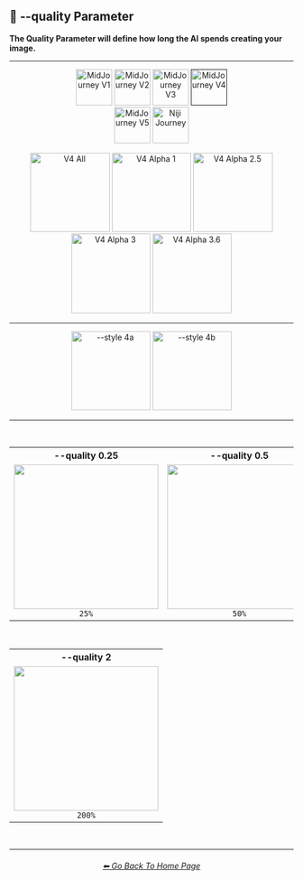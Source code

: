 <h2>💎 --quality Parameter</h2>
<b>The Quality Parameter will define how long the AI spends creating your image.</b>
<br>

<hr><!--------------->

<div align="center">

[<img src="./Images/Repo_Parts/Buttons/Version_Buttons/button_version_V1_inactive.webp?raw=true" alt="MidJourney V1" height="64" />](F://GitHubRepo/MidJourney-Styles-and-Keywords-Reference/Pages/MJ_V1/Comparison_Pages/Parameters/Quality_Comparison.md)
[<img src="./Images/Repo_Parts/Buttons/Version_Buttons/button_version_V2_inactive.webp?raw=true" alt="MidJourney V2" height="64" />](F://GitHubRepo/MidJourney-Styles-and-Keywords-Reference/Pages/MJ_V2/Comparison_Pages/Parameters/Quality_Comparison.md)
[<img src="./Images/Repo_Parts/Buttons/Version_Buttons/button_version_V3_inactive.webp?raw=true" alt="MidJourney V3" height="64" />](F://GitHubRepo/MidJourney-Styles-and-Keywords-Reference/Pages/MJ_V3/Comparison_Pages/Parameters/Quality_Comparison.md)
[<img src="./Images/Repo_Parts/Buttons/Version_Buttons/button_version_V4_active.webp?raw=true" alt="MidJourney V4" height="64" />]()
<br>
[<img src="./Images/Repo_Parts/Buttons/Version_Buttons/button_version_V5_Alpha_inactive_half.webp?raw=true" alt="MidJourney V5" height="64" />](F://GitHubRepo/MidJourney-Styles-and-Keywords-Reference/Pages/MJ_V5/Comparison_Pages/Parameters/Quality_Comparison.md)
[<img src="./Images/Repo_Parts/Buttons/Version_Buttons/button_version_niji_inactive_half.webp?raw=true" alt="Niji Journey" height="64" />](F://GitHubRepo/MidJourney-Styles-and-Keywords-Reference/Pages/Niji_Journey/Niji_V4/Comparison_Pages/Parameters/Quality_Comparison.md)

[<img src="./Images/Repo_Parts/Buttons/Comparison_Page_Buttons/Subgroups/button_V4_all_inactive.webp?raw=true" alt="V4 All" width="140.5" />](F://GitHubRepo/MidJourney-Styles-and-Keywords-Reference/Pages/MJ_V4/Comparison_Pages/Parameters/Quality_Comparison/Quality_Comparison_V4_All.md)
[<img src="./Images/Repo_Parts/Buttons/Comparison_Page_Buttons/Subgroups/V4_Alpha_Versions/button_V4_alpha_1_inactive.webp?raw=true" alt="V4 Alpha 1" width="140.5" />](F://GitHubRepo/MidJourney-Styles-and-Keywords-Reference/Pages/MJ_V4/Comparison_Pages/Parameters/Quality_Comparison/Older_Versions/V4_Alpha_1.md)
[<img src="./Images/Repo_Parts/Buttons/Comparison_Page_Buttons/Subgroups/V4_Alpha_Versions/button_V4_alpha_2.5_active.webp?raw=true" alt="V4 Alpha 2.5" width="140.5" />](F://GitHubRepo/MidJourney-Styles-and-Keywords-Reference/Pages/MJ_V4/Comparison_Pages/Parameters/Quality_Comparison/Older_Versions/V4_Alpha_2.5_4a.md)
[<img src="./Images/Repo_Parts/Buttons/Comparison_Page_Buttons/Subgroups/V4_Alpha_Versions/button_V4_alpha_3_inactive.webp?raw=true" alt="V4 Alpha 3" width="140.5" />](F://GitHubRepo/MidJourney-Styles-and-Keywords-Reference/Pages/MJ_V4/Comparison_Pages/Parameters/Quality_Comparison/Older_Versions/V4_Alpha_3.md)
[<img src="./Images/Repo_Parts/Buttons/Comparison_Page_Buttons/Subgroups/V4_Alpha_Versions/button_V4_alpha_3.6_inactive.webp?raw=true" alt="V4 Alpha 3.6" width="140.5" />](F://GitHubRepo/MidJourney-Styles-and-Keywords-Reference/Pages/MJ_V4/Comparison_Pages/Parameters/Quality_Comparison/Quality_Comparison.md)

<hr>

[<img src="./Images/Repo_Parts/Buttons/Comparison_Page_Buttons/Subgroups/V4_Style/button_V4_style_4a_active.webp?raw=true" alt="--style 4a" width="140.5" />](F://GitHubRepo/MidJourney-Styles-and-Keywords-Reference/Pages/MJ_V4/Comparison_Pages/Parameters/Quality_Comparison/Older_Versions/V4_Alpha_2.5_4a.md)
[<img src="./Images/Repo_Parts/Buttons/Comparison_Page_Buttons/Subgroups/V4_Style/button_V4_style_4b_inactive.webp?raw=true" alt="--style 4b" width="140.5" />](F://GitHubRepo/MidJourney-Styles-and-Keywords-Reference/Pages/MJ_V4/Comparison_Pages/Parameters/Quality_Comparison/Older_Versions/V4_Alpha_2.5_4b.md)

</div>

<hr>
<br>

<div align="center">

<table>
    <tr align=center valign=middle>
        <th>--quality 0.25</th>
        <th>--quality 0.5</th>
        <th>--quality 1</th>
    </tr>
    <tr align=center valign=middle>
        <td>
            <img src="./Images/MJ_V4/V4_Alpha_2.5/V4_Style_4a/Comparison_Page_Images/Quality_Comparison/Sphere_quality_0.25.webp?raw=true" width="256" />
            <br><code>25%</code>
        </td>
        <td>
            <img src="./Images/MJ_V4/V4_Alpha_2.5/V4_Style_4a/Comparison_Page_Images/Quality_Comparison/Sphere_quality_0.5.webp?raw=true" width="256" />
            <br><code>50%</code>
        </td>
        <td>
            <img src="./Images/MJ_V4/V4_Alpha_2.5/V4_Style_4a/Comparison_Page_Images/Quality_Comparison/Sphere_quality_1.webp?raw=true" width="256" />
            <br><code>100% (Default)</code>
        </td>
    </tr>
</table>

<br>

<table>
    <tr align=center valign=middle>
        <th>--quality 2</th>
    </tr>
    <tr align=center valign=middle>
        <td>
            <img src="./Images/MJ_V4/V4_Alpha_2.5/V4_Style_4a/Comparison_Page_Images/Quality_Comparison/Sphere_quality_2.webp?raw=true" width="256" />
            <br><code>200%</code>
        </td>
    </tr>
</table>

</div>

<br>

<hr><!--------------->
<div align="center">
<h6><a href="F://GitHubRepo/MidJourney-Styles-and-Keywords-Reference/README.md">⬅ Go Back To Home Page</a></h6>
</div>
